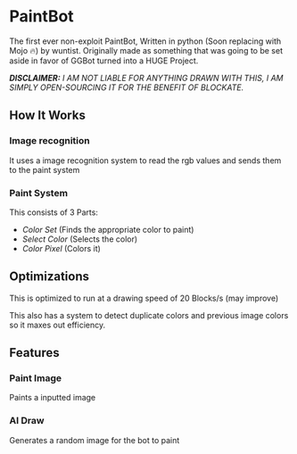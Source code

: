 # PaintBot

The first ever non-exploit PaintBot, Written in python (Soon replacing with Mojo 🔥) by wuntist.
Originally made as something that was going to be set aside in favor of GGBot turned into a HUGE Project.

***DISCLAIMER:** I AM NOT LIABLE FOR ANYTHING DRAWN WITH THIS, I AM SIMPLY OPEN-SOURCING IT FOR THE BENEFIT OF BLOCKATE.*

## How It Works

### Image recognition

It uses a image recognition system to read the rgb values and sends them to the paint system

### Paint System

This consists of 3 Parts:

- *Color Set* (Finds the appropriate color to paint)
- *Select Color* (Selects the color)
- *Color Pixel* (Colors it)

## Optimizations

This is optimized to run at a drawing speed of 20 Blocks/s (may improve)

This also has a system to detect duplicate colors and previous image colors so it maxes out efficiency.

## Features

### Paint Image

Paints a inputted image

### AI Draw

Generates a random image for the bot to paint